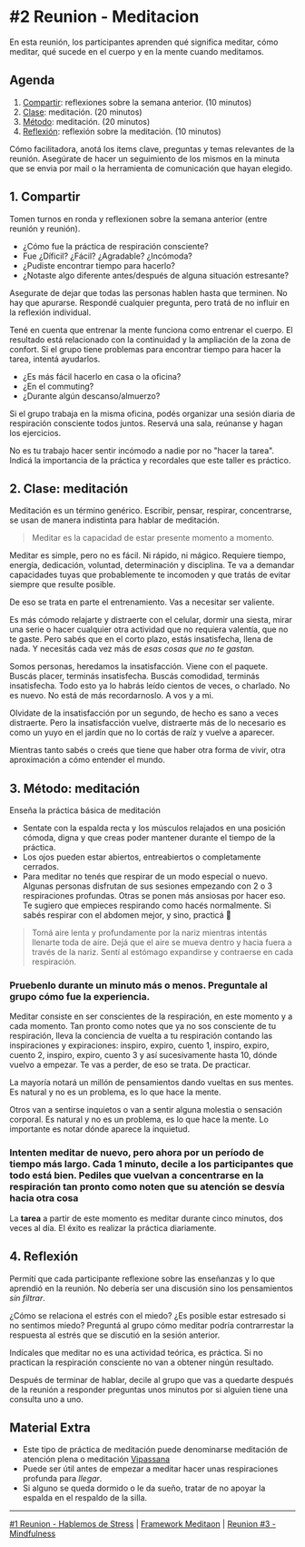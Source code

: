 # #2 Reunion - Meditacion

En esta reunión, los participantes aprenden qué significa meditar, cómo meditar, qué sucede en el cuerpo y en la mente cuando meditamos.

## Agenda
1. [Compartir](#_1-compartir): reflexiones sobre la semana anterior. (10 minutos)
2. [Clase](#_2-práctica-meditación): meditación. (20 minutos)
3. [Método](#_3-método-meditación): meditación. (20 minutos)
4. [Reflexión](#_4-reflexión): reflexión sobre la meditación. (10 minutos)

Cómo facilitadora, anotá los items clave, preguntas y temas relevantes de la reunión. Asegúrate de hacer un seguimiento de los mismos en la minuta que se envia por mail o la herramienta de comunicación que hayan elegido.

## 1. Compartir
Tomen turnos en ronda y reflexionen sobre la semana anterior (entre reunión y reunión). 
- ¿Cómo fue la práctica de respiración consciente? 
- Fue ¿Díficil? ¿Fácil? ¿Agradable? ¿Incómoda? 
- ¿Pudiste encontrar tiempo para hacerlo?
- ¿Notaste algo diferente antes/después de alguna situación estresante?

Asegurate de dejar que todas las personas hablen hasta que terminen. No hay que apurarse. Respondé cualquier pregunta, pero tratá de no influir en la reflexión individual.

Tené en cuenta que entrenar la mente funciona como entrenar el cuerpo. El resultado está relacionado con la continuidad y la ampliación de la zona de confort. Si el grupo tiene problemas para encontrar tiempo para hacer la tarea, intentá ayudarlos. 
- ¿Es más fácil hacerlo en casa o la oficina?
- ¿En el commuting?
- ¿Durante algún descanso/almuerzo?

Si el grupo trabaja en la misma oficina, podés organizar una sesión diaria de respiración consciente todos juntos. Reservá una sala, reúnanse y hagan los ejercicios.

No es tu trabajo hacer sentir incómodo a nadie por no "hacer la tarea". Indicá la importancia de la práctica y 
recordales que este taller es práctico.

## 2. Clase: meditación
Meditación es un término genérico. Escribir, pensar, respirar, concentrarse, se usan de manera indistinta para hablar de meditación. 

> Meditar es la capacidad de estar presente momento a momento.

Meditar es simple, pero no es fácil. Ni rápido, ni mágico. Requiere tiempo, energía, dedicación, voluntad, determinación y disciplina. Te va a demandar capacidades tuyas que probablemente te incomoden y que tratás de evitar siempre que resulte posible. 

De eso se trata en parte el entrenamiento. Vas a necesitar ser valiente. 

Es más cómodo relajarte y distraerte con el celular, dormir una siesta, mirar una serie o hacer cualquier otra actividad que no requiera valentía, que no te gaste. Pero sabés que en el corto plazo, estás insatisfecha, llena de nada. Y necesitás cada vez más de *esas cosas que no te gastan.* 

Somos personas, heredamos la insatisfacción. Viene con el paquete. Buscás placer, terminás insatisfecha. Buscás comodidad, terminás insatisfecha. Todo esto ya lo habrás leído cientos de veces, o charlado. No es nuevo. No está de más recordarnoslo. A vos y a mi.

Olvidate de la insatisfacción por un segundo, de hecho es sano a veces distraerte. Pero la insatisfacción vuelve, distraerte más de lo necesario es como un yuyo en el jardín que no lo cortás de raíz y vuelve a aparecer.

Mientras tanto sabés o creés que tiene que haber otra forma de vivir, otra aproximación a cómo entender el mundo. 

## 3. Método: meditación 
Enseña la práctica básica de meditación
- Sentate con la espalda recta y los músculos relajados en una posición cómoda, digna y que creas poder mantener durante el tiempo de la práctica.
- Los ojos pueden estar abiertos, entreabiertos o completamente cerrados.
- Para meditar no tenés que respirar de un modo especial o nuevo. Algunas personas disfrutan de sus sesiones empezando con 2 o 3 respiraciones profundas. Otras se ponen más ansiosas por hacer eso. Te sugiero que empieces respirando como hacés normalmente. Si sabés respirar con el abdomen mejor, y sino, practicá 🙂

> Tomá aire lenta y profundamente por la nariz mientras intentás llenarte toda de aire. Dejá que el aire se mueva dentro y hacia fuera a través de la nariz. Sentí al estómago expandirse y contraerse en cada respiración.

### Pruebenlo durante un minuto más o menos. Preguntale al grupo cómo fue la experiencia.

Meditar consiste en ser conscientes de la respiración, en este momento y a cada momento. Tan pronto como notes que ya no sos consciente de tu respiración, lleva la conciencia de vuelta a tu respiración contando las inspiraciones y expiraciones: inspiro, expiro, cuento 1, inspiro, expiro, cuento 2, inspiro, expiro, cuento 3 y así sucesivamente hasta 10, dónde vuelvo a empezar. Te vas a perder, de eso se trata. De practicar.

La mayoría notará un millón de pensamientos dando vueltas en sus mentes. 
Es natural y no es un problema, es lo que hace la mente.

Otros van a sentirse inquietos o van a sentir alguna molestia o sensación corporal. 
Es natural y no es un problema, es lo que hace la mente. Lo importante es notar dónde aparece la inquietud.

### Intenten meditar de nuevo, pero ahora por un período de tiempo más largo. Cada 1 minuto, decile a los participantes que todo está bien. Pediles que vuelvan a concentrarse en la respiración tan pronto como noten que su atención se desvía hacia otra cosa

La **tarea** a partir de este momento es meditar durante cinco minutos, dos veces al día. El éxito es realizar la práctica diariamente.


## 4. Reflexión
Permití que cada participante reflexione sobre las enseñanzas y lo que aprendió en la reunión. No debería ser una discusión sino los pensamientos *sin filtrar*. 

¿Cómo se relaciona el estrés con el miedo? ¿Es posible estar estresado si no sentimos miedo? Preguntá al grupo cómo meditar podría contrarrestar la respuesta al estrés que se discutió en la sesión anterior.

Indícales que meditar no es una actividad teórica, es práctica. Si no practican la respiración consciente no van a obtener ningún resultado.

Después de terminar de hablar, decile al grupo que vas a quedarte después de la reunión a responder preguntas unos minutos por si alguien tiene una consulta uno a uno.

## Material Extra
- Este tipo de práctica de meditación puede denominarse meditación de atención plena o meditación [Vipassana](https://en.wikipedia.org/wiki/Vipassan%C4%81)
- Puede ser útil antes de empezar a meditar hacer unas respiraciones profunda para *llegar*.
- Si alguno se queda dormido o le da sueño, tratar de no apoyar la espalda en el respaldo de la silla.

***

[#1 Reunion - Hablemos de Stress](/templates/reunion-01-stress.md#agenda) | [Framework Meditaon](/#framework) | [Reunion #3 - Mindfulness](/templates/reunion-03-mindfulness.md)
